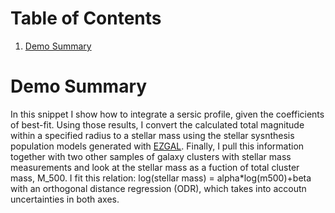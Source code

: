 # Table of Contents
1. [Demo Summary](README.md#demo-summary)
 
# Demo Summary
In this snippet I show how to integrate a sersic profile, given the coefficients of best-fit. 
Using those results, I convert the calculated total magnitude within a specified radius to a stellar mass using the stellar sysnthesis population models generated with [EZGAL](https://www.baryons.com/ezgal).
Finally, I pull this information together with two other samples of galaxy clusters with stellar mass measurements and look at the stellar mass as a fuction of total cluster mass, M_500.
I fit this relation: log(stellar mass) = alpha*log(m500)+beta with an orthogonal distance regression (ODR), which takes into accoutn uncertainties in both axes.
